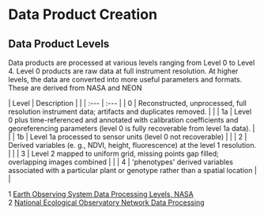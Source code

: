 # Data Product Creation

## Data Product Levels

Data products are processed at various levels ranging from Level 0 to Level 4. Level 0 products are raw data at full instrument resolution. At higher levels, the data are converted into more useful parameters and formats. These are derived from NASA and NEON

| Level | Description |  |
| :--- | :--- |
| 0 | Reconstructed, unprocessed, full resolution instrument data; artifacts and duplicates removed. |  |
| 1a | Level 0 plus time-referenced and annotated with calibration coefficients and georeferencing parameters \(level 0 is fully recoverable from level 1a data\). |  |
| 1b | Level 1a processed to sensor units \(level 0 not recoverable\) |  |
| 2 | Derived variables \(e. g., NDVI, height, fluorescence\) at the level 1 resolution. |  |
| 3 | Level 2 mapped to uniform grid, missing points gap filled; overlapping images combined |  |
| 4 | 'phenotypes' derived variables associated with a particular plant or genotype rather than a spatial location |  |

1 [Earth Observing System Data Processing Levels, NASA](http://science.nasa.gov/earth-science/earth-science-data/data-processing-levels-for-eosdis-data-products/)  
2 [National Ecological Observatory Network Data Processing](http://www.neoninc.org/science-design/data-processing)

